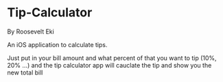 # Tip-Calculator
By Roosevelt Eki

An iOS application to calculate tips.

Just put in your bill amount and what percent of that you want to tip (10%, 20% ...)
and the tip calculator app will cauclate the tip and show you the new total bill
